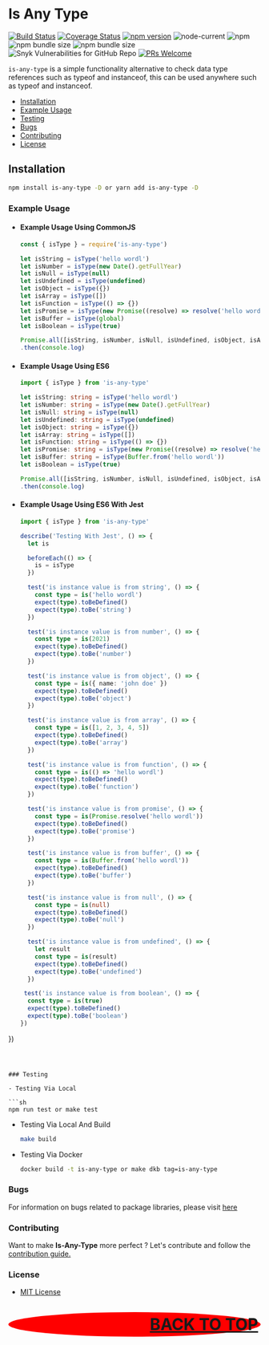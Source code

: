 # Is Any Type

[![Build Status](https://travis-ci.org/restuwahyu13/is-any-type.svg?branch=main)](https://travis-ci.org/restuwahyu13/is-any-type)
[![Coverage Status](https://coveralls.io/repos/github/restuwahyu13/is-any-type/badge.svg?branch=main)](https://coveralls.io/github/restuwahyu13/is-any-type?branch=main)
[![npm version](https://badge.fury.io/js/is-any-type.svg)](https://badge.fury.io/js/is-any-type)
![node-current](https://img.shields.io/node/v/is-any-type?style=flat-square)
![npm](https://img.shields.io/npm/dm/is-any-type)
![npm bundle size](https://img.shields.io/bundlephobia/min/is-any-type)
![npm bundle size](https://img.shields.io/bundlephobia/minzip/is-any-type)
![Snyk Vulnerabilities for GitHub Repo](https://img.shields.io/snyk/vulnerabilities/github/restuwahyu13/is-any-type)
[![PRs Welcome](https://img.shields.io/badge/PRs-welcome-brightgreen.svg?style=flat-square)](https://github.com/restuwahyu13/is-any-type/blob/main/CONTRIBUTING.md)

`is-any-type` is a simple functionality alternative to check data type references such as typeof and instanceof, this can be used anywhere such as typeof and instanceof.

- [Installation](#installation)
- [Example Usage](#example-usage)
- [Testing](#testing)
- [Bugs](#bugs)
- [Contributing](#contributing)
- [License](#license)

## Installation

```sh
npm install is-any-type -D or yarn add is-any-type -D
```

### Example Usage

- #### Example Usage Using CommonJS

  ```typescript
  const { isType } = require('is-any-type')

  let isString = isType('hello wordl')
  let isNumber = isType(new Date().getFullYear)
  let isNull = isType(null)
  let isUndefined = isType(undefined)
  let isObject = isType({})
  let isArray = isType([])
  let isFunction = isType(() => {})
  let isPromise = isType(new Promise((resolve) => resolve('hello wordl')))
  let isBuffer = isType(global)
  let isBoolean = isType(true)

  Promise.all([isString, isNumber, isNull, isUndefined, isObject, isArray, isFunction, isPromise, isBuffer, isBoolean])
  .then(console.log)
  ```

- #### Example Usage Using ES6

  ```typescript
  import { isType } from 'is-any-type'

  let isString: string = isType('hello wordl')
  let isNumber: string = isType(new Date().getFullYear)
  let isNull: string = isType(null)
  let isUndefined: string = isType(undefined)
  let isObject: string = isType({})
  let isArray: string = isType([])
  let isFunction: string = isType(() => {})
  let isPromise: string = isType(new Promise((resolve) => resolve('hello wordl')))
  let isBuffer: string = isType(Buffer.from('hello wordl'))
  let isBoolean = isType(true)

  Promise.all([isString, isNumber, isNull, isUndefined, isObject, isArray, isFunction, isPromise, isBuffer, isBoolean])
  .then(console.log)
  ```

- #### Example Usage Using ES6 With Jest

  ```typescript
  import { isType } from 'is-any-type'

  describe('Testing With Jest', () => {
    let is

    beforeEach(() => {
      is = isType
    })

    test('is instance value is from string', () => {
      const type = is('hello wordl')
      expect(type).toBeDefined()
      expect(type).toBe('string')
    })

    test('is instance value is from number', () => {
      const type = is(2021)
      expect(type).toBeDefined()
      expect(type).toBe('number')
    })

    test('is instance value is from object', () => {
      const type = is({ name: 'john doe' })
      expect(type).toBeDefined()
      expect(type).toBe('object')
    })

    test('is instance value is from array', () => {
      const type = is([1, 2, 3, 4, 5])
      expect(type).toBeDefined()
      expect(type).toBe('array')
    })

    test('is instance value is from function', () => {
      const type = is(() => 'hello wordl')
      expect(type).toBeDefined()
      expect(type).toBe('function')
    })

    test('is instance value is from promise', () => {
      const type = is(Promise.resolve('hello wordl'))
      expect(type).toBeDefined()
      expect(type).toBe('promise')
    })

    test('is instance value is from buffer', () => {
      const type = is(Buffer.from('hello wordl'))
      expect(type).toBeDefined()
      expect(type).toBe('buffer')
    })

    test('is instance value is from null', () => {
      const type = is(null)
      expect(type).toBeDefined()
      expect(type).toBe('null')
    })

    test('is instance value is from undefined', () => {
      let result
      const type = is(result)
      expect(type).toBeDefined()
      expect(type).toBe('undefined')
    })

   test('is instance value is from boolean', () => {
    const type = is(true)
    expect(type).toBeDefined()
    expect(type).toBe('boolean')
  })
 })
  ```



### Testing

- Testing Via Local

  ```sh
  npm run test or make test
  ```

- Testing Via Local And Build

  ```sh
  make build
  ```

- Testing Via Docker

  ```sh
  docker build -t is-any-type or make dkb tag=is-any-type
  ```

### Bugs

For information on bugs related to package libraries, please visit
[here](https://github.com/restuwahyu13/is-any-type/issues)

### Contributing

Want to make **Is-Any-Type** more perfect ? Let's contribute and follow the
[contribution guide.](https://github.com/restuwahyu13/is-any-type/blob/main/CONTRIBUTING.md)

### License

- [MIT License](https://github.com/restuwahyu13/is-any-type/blob/main/LICENSE.md)

<p align="right" style="padding: 5px; border-radius: 100%; background-color: red; font-size: 2rem;">
  <b><a href="#is-any-type">BACK TO TOP</a></b>
</p>
